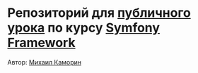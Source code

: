 # Репозиторий для [публичного урока](https://otus.ru/lessons/symfony/#event-3509) по курсу [Symfony Framework](https://otus.ru/lessons/symfony/)

Автор: [Михаил Каморин](mailto:m.v.kamorin@gmail.com)
